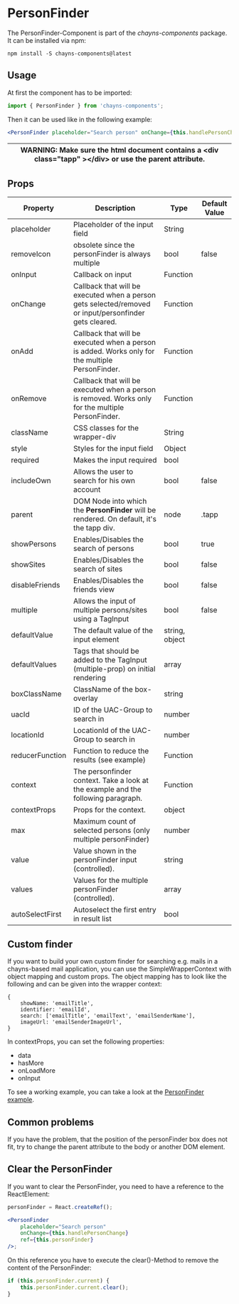 # PersonFinder

The PersonFinder-Component is part of the _chayns-components_ package. It can be
installed via npm:

```
npm install -S chayns-components@latest
```

## Usage

At first the component has to be imported:

```jsx harmony
import { PersonFinder } from 'chayns-components';
```

Then it can be used like in the following example:

```jsx harmony
<PersonFinder placeholder="Search person" onChange={this.handlePersonChange} />
```

| WARNING: Make sure the html document contains a &lt;div class="tapp" &gt;&lt;/div&gt; or use the parent attribute. |
| ------------------------------------------------------------------------------------------------------------------ |


## Props

| Property        | Description                                                                                            | Type           | Default Value |
| --------------- | ------------------------------------------------------------------------------------------------------ | -------------- | ------------- |
| placeholder     | Placeholder of the input field                                                                         | String         |               |
| removeIcon      | obsolete since the personFinder is always multiple                                                     | bool           | false         |
| onInput         | Callback on input                                                                                      | Function       |               |
| onChange        | Callback that will be executed when a person gets selected/removed or input/personfinder gets cleared. | Function       |               |
| onAdd           | Callback that will be executed when a person is added. Works only for the multiple PersonFinder.       | Function       |               |
| onRemove        | Callback that will be executed when a person is removed. Works only for the multiple PersonFinder.     | Function       |               |
| className       | CSS classes for the wrapper-div                                                                        | String         |               |
| style           | Styles for the input field                                                                             | Object         |               |
| required        | Makes the input required                                                                               | bool           |               |
| includeOwn      | Allows the user to search for his own account                                                          | bool           | false         |
| parent          | DOM Node into which the **PersonFinder** will be rendered. On default, it's the tapp div.              | node           | .tapp         |
| showPersons     | Enables/Disables the search of persons                                                                 | bool           | true          |
| showSites       | Enables/Disables the search of sites                                                                   | bool           | false         |
| disableFriends  | Enables/Disables the friends view                                                                      | bool           | false         |
| multiple        | Allows the input of multiple persons/sites using a TagInput                                            | bool           | false         |
| defaultValue    | The default value of the input element                                                                 | string, object |               |
| defaultValues   | Tags that should be added to the TagInput (multiple-prop) on initial rendering                         | array          |               |
| boxClassName    | ClassName of the box-overlay                                                                           | string         |               |
| uacId           | ID of the UAC-Group to search in                                                                       | number         |               |
| locationId      | LocationId of the UAC-Group to search in                                                               | number         |               |
| reducerFunction | Function to reduce the results (see example)                                                           | Function       |               |
| context         | The personfinder context. Take a look at the example and the following paragraph.                      | Function       |               |
| contextProps    | Props for the context.                                                                                 | object         |               |
| max             | Maximum count of selected persons (only multiple personFinder)                                         | number         |               |
| value           | Value shown in the personFinder input (controlled).                                                    | string         |               |
| values          | Values for the multiple personFinder (controlled).                                                     | array          |               |
| autoSelectFirst | Autoselect the first entry in result list                                                              | bool           |               |

## Custom finder

If you want to build your own custom finder for searching e.g. mails in a
chayns-based mail application, you can use the SimpleWrapperContext with object
mapping and custom props. The object mapping has to look like the following and
can be given into the wrapper context:

```json5
{
    showName: 'emailTitle',
    identifier: 'emailId',
    search: ['emailTitle', 'emailText', 'emailSenderName'],
    imageUrl: 'emailSenderImageUrl',
}
```

In contextProps, you can set the following properties:

-   data
-   hasMore
-   onLoadMore
-   onInput

To see a working example, you can take a look at the
[PersonFinder example](https://github.com/TobitSoftware/chayns-components/blob/master/examples/react-chayns-personfinder/Example.jsx).

## Common problems

If you have the problem, that the position of the personFinder box does not fit,
try to change the parent attribute to the body or another DOM element.

## Clear the PersonFinder

If you want to clear the PersonFinder, you need to have a reference to the
ReactElement:

```jsx harmony
personFinder = React.createRef();

<PersonFinder
    placeholder="Search person"
    onChange={this.handlePersonChange}
    ref={this.personFinder}
/>;
```

On this reference you have to execute the clear()-Method to remove the content
of the PersonFinder:

```js
if (this.personFinder.current) {
    this.personFinder.current.clear();
}
```
